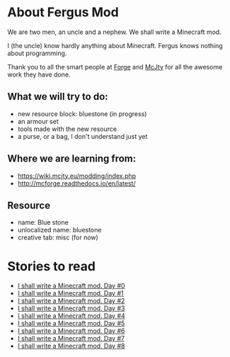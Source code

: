 # About Fergus Mod

We are two men, an uncle and a nephew. We shall write a Minecraft mod.

I (the uncle) know hardly anything about Minecraft. Fergus knows nothing about programming.

Thank you to all the smart people at [Forge](http://files.minecraftforge.net/) and [McJty](https://www.mcjty.eu/) for all the awesome work they have done.

## What we will try to do:
* new resource block: bluestone (in progress)
* an armour set
* tools made with the new resource
* a purse, or a bag, I don't understand just yet

## Where we are learning from:
* https://wiki.mcjty.eu/modding/index.php
* http://mcforge.readthedocs.io/en/latest/

## Resource
* name: Blue stone
* unlocalized name: bluestone
* creative tab: misc (for now)

# Stories to read
* [I shall write a Minecraft mod. Day #0](https://steemit.com/programming/@breadcentric/i-shall-write-a-minecraft-mod-day-0)
* [I shall write a Minecraft mod. Day #1](https://steemit.com/programming/@breadcentric/i-shall-write-a-minecraft-mod-day-1)
* [I shall write a Minecraft mod. Day #2](https://steemit.com/programming/@breadcentric/i-shall-write-a-minecraft-mod-day-2)
* [I shall write a Minecraft mod. Day #3](https://steemit.com/programming/@breadcentric/i-shall-write-a-minecraft-mod-day-3)
* [I shall write a Minecraft mod. Day #4](https://steemit.com/programming/@breadcentric/i-shall-write-a-minecraft-mod-day-4)
* [I shall write a Minecraft mod. Day #5](https://steemit.com/programming/@breadcentric/i-shall-write-a-minecraft-mod-day-5)
* [I shall write a Minecraft mod. Day #6](https://steemit.com/programming/@breadcentric/i-shall-write-a-minecraft-mod-day-6)
* [I shall write a Minecraft mod. Day #7](https://steemit.com/programming/@breadcentric/i-shall-write-a-minecraft-mod-day-7)
* [I shall write a Minecraft mod. Day #8](https://steemit.com/programming/@breadcentric/i-shall-write-a-minecraft-mod-day-8)